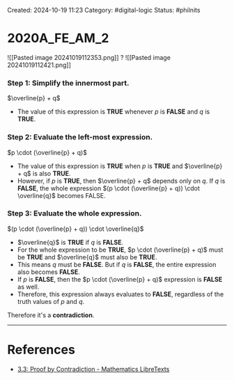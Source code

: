 Created: 2024-10-19 11:23
Category: #digital-logic 
Status: #philnits



# 2020A_FE_AM_2

![[Pasted image 20241019112353.png]]
? 
![[Pasted image 20241019112421.png]]
### Step 1: Simplify the innermost part.

$\overline{p} + q$
- The value of this expression is **TRUE** whenever $p$ is **FALSE** and $q$ is **TRUE**.

### Step 2: Evaluate the left-most expression.

$p \cdot (\overline{p} + q)$
- The value of this expression is **TRUE** when $p$ is **TRUE** and $\overline{p} + q$ is also **TRUE**.
- However, if $p$ is **TRUE**, then $\overline{p} + q$ depends only on $q$. If $q$ is **FALSE**, the whole expression $(p \cdot (\overline{p} + q)) \cdot \overline{q}$ becomes FALSE.

### Step 3: Evaluate the whole expression.

$(p \cdot (\overline{p} + q)) \cdot \overline{q}$
- $\overline{q}$ is **TRUE** if $q$ is **FALSE**.
- For the whole expression to be **TRUE**, $p \cdot (\overline{p} + q)$ must be **TRUE** and $\overline{q}$ must also be **TRUE**.
- This means $q$ must be **FALSE**. But if $q$ is **FALSE**, the entire expression also becomes **FALSE**.
- If $p$ is **FALSE**, then the $p \cdot (\overline{p} + q)$ expression is **FALSE** as well.
- Therefore, this expression always evaluates to **FALSE**, regardless of the truth values of $p$ and $q$.

Therefore it's a **contradiction**.




---
# References
- [3.3: Proof by Contradiction - Mathematics LibreTexts](https://math.libretexts.org/Courses/SUNY_Schenectady_County_Community_College/Discrete_Structures/03%3A_Constructing_and_Writing_Proofs_in_Mathematics/3.03%3A_Proof_by_Contradiction)